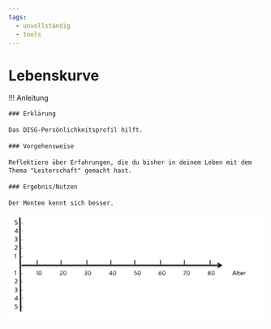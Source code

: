 ```yaml
---
tags:
  - unvollständig
  - tools
---
```


# Lebenskurve

!!! Anleitung

    ### Erklärung

    Das DISG-Persönlichkeitsprofil hilft. 

    ### Vorgehensweise

    Reflektiere über Erfahrungen, die du bisher in deinem Leben mit dem Thema "Leiterschaft" gemacht hast.

    ### Ergebnis/Nutzen

    Der Mentee kennt sich besser.

![RAISE LEADERS Journey](../assets/lebenskurve.png)

